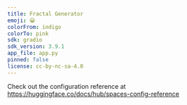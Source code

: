 ```yaml
---
title: Fractal Generator
emoji: 😀
colorFrom: indigo
colorTo: pink
sdk: gradio
sdk_version: 3.9.1
app_file: app.py
pinned: false
license: cc-by-nc-sa-4.0
---
```


Check out the configuration reference at https://huggingface.co/docs/hub/spaces-config-reference
